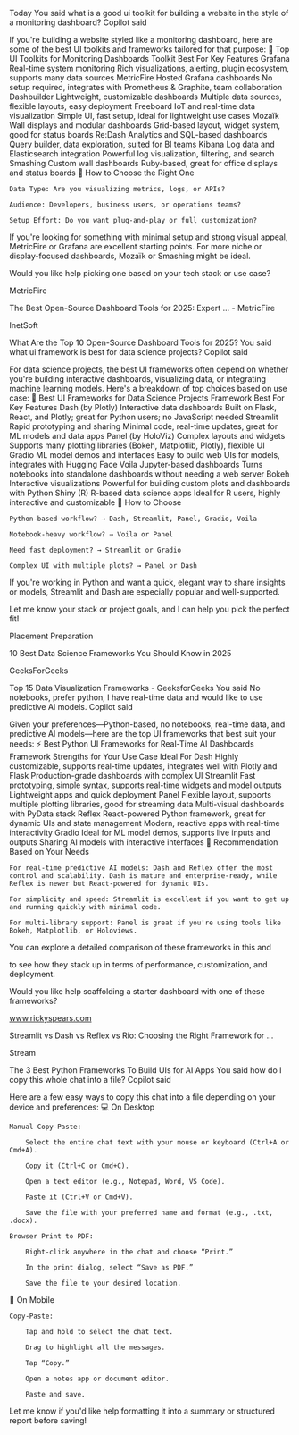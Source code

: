 
Today
You said
what is a good ui toolkit for building a website in the style of a monitoring dashboard?
Copilot said

If you're building a website styled like a monitoring dashboard, here are some of the best UI toolkits and frameworks tailored for that purpose:
🧰 Top UI Toolkits for Monitoring Dashboards
Toolkit	Best For	Key Features
Grafana	Real-time system monitoring	Rich visualizations, alerting, plugin ecosystem, supports many data sources
MetricFire	Hosted Grafana dashboards	No setup required, integrates with Prometheus & Graphite, team collaboration
Dashbuilder	Lightweight, customizable dashboards	Multiple data sources, flexible layouts, easy deployment
Freeboard	IoT and real-time data visualization	Simple UI, fast setup, ideal for lightweight use cases
Mozaïk	Wall displays and modular dashboards	Grid-based layout, widget system, good for status boards
Re:Dash	Analytics and SQL-based dashboards	Query builder, data exploration, suited for BI teams
Kibana	Log data and Elasticsearch integration	Powerful log visualization, filtering, and search
Smashing	Custom wall dashboards	Ruby-based, great for office displays and status boards
🧠 How to Choose the Right One

    Data Type: Are you visualizing metrics, logs, or APIs?

    Audience: Developers, business users, or operations teams?

    Setup Effort: Do you want plug-and-play or full customization?

If you're looking for something with minimal setup and strong visual appeal, MetricFire or Grafana are excellent starting points. For more niche or display-focused dashboards, Mozaïk or Smashing might be ideal.

Would you like help picking one based on your tech stack or use case?

MetricFire

The Best Open-Source Dashboard Tools for 2025: Expert ... - MetricFire

InetSoft

What Are the Top 10 Open-Source Dashboard Tools for 2025?
You said
what ui framework is best for data science projects?
Copilot said

For data science projects, the best UI frameworks often depend on whether you're building interactive dashboards, visualizing data, or integrating machine learning models. Here's a breakdown of top choices based on use case:
🧪 Best UI Frameworks for Data Science Projects
Framework	Best For	Key Features
Dash (by Plotly)	Interactive data dashboards	Built on Flask, React, and Plotly; great for Python users; no JavaScript needed
Streamlit	Rapid prototyping and sharing	Minimal code, real-time updates, great for ML models and data apps
Panel (by HoloViz)	Complex layouts and widgets	Supports many plotting libraries (Bokeh, Matplotlib, Plotly), flexible UI
Gradio	ML model demos and interfaces	Easy to build web UIs for models, integrates with Hugging Face
Voila	Jupyter-based dashboards	Turns notebooks into standalone dashboards without needing a web server
Bokeh	Interactive visualizations	Powerful for building custom plots and dashboards with Python
Shiny (R)	R-based data science apps	Ideal for R users, highly interactive and customizable
🧠 How to Choose

    Python-based workflow? → Dash, Streamlit, Panel, Gradio, Voila

    Notebook-heavy workflow? → Voila or Panel

    Need fast deployment? → Streamlit or Gradio

    Complex UI with multiple plots? → Panel or Dash

If you're working in Python and want a quick, elegant way to share insights or models, Streamlit and Dash are especially popular and well-supported.

Let me know your stack or project goals, and I can help you pick the perfect fit!

Placement Preparation

10 Best Data Science Frameworks You Should Know in 2025

GeeksForGeeks

Top 15 Data Visualization Frameworks - GeeksforGeeks
You said
No notebooks, prefer python, I have real-time data and would like to use predictive AI models.
Copilot said

Given your preferences—Python-based, no notebooks, real-time data, and predictive AI models—here are the top UI frameworks that best suit your needs:
⚡ Best Python UI Frameworks for Real-Time AI Dashboards
Framework	Strengths for Your Use Case	Ideal For
Dash	Highly customizable, supports real-time updates, integrates well with Plotly and Flask	Production-grade dashboards with complex UI
Streamlit	Fast prototyping, simple syntax, supports real-time widgets and model outputs	Lightweight apps and quick deployment
Panel	Flexible layout, supports multiple plotting libraries, good for streaming data	Multi-visual dashboards with PyData stack
Reflex	React-powered Python framework, great for dynamic UIs and state management	Modern, reactive apps with real-time interactivity
Gradio	Ideal for ML model demos, supports live inputs and outputs	Sharing AI models with interactive interfaces
🧠 Recommendation Based on Your Needs

    For real-time predictive AI models: Dash and Reflex offer the most control and scalability. Dash is mature and enterprise-ready, while Reflex is newer but React-powered for dynamic UIs.

    For simplicity and speed: Streamlit is excellent if you want to get up and running quickly with minimal code.

    For multi-library support: Panel is great if you're using tools like Bokeh, Matplotlib, or Holoviews.

You can explore a detailed comparison of these frameworks in this 
 and 

 to see how they stack up in terms of performance, customization, and deployment.

Would you like help scaffolding a starter dashboard with one of these frameworks?

www.rickyspears.com

Streamlit vs Dash vs Reflex vs Rio: Choosing the Right Framework for ...

Stream

The 3 Best Python Frameworks To Build UIs for AI Apps
You said
how do I copy this whole chat into a file?
Copilot said

Here are a few easy ways to copy this chat into a file depending on your device and preferences:
💻 On Desktop

    Manual Copy-Paste:

        Select the entire chat text with your mouse or keyboard (Ctrl+A or Cmd+A).

        Copy it (Ctrl+C or Cmd+C).

        Open a text editor (e.g., Notepad, Word, VS Code).

        Paste it (Ctrl+V or Cmd+V).

        Save the file with your preferred name and format (e.g., .txt, .docx).

    Browser Print to PDF:

        Right-click anywhere in the chat and choose “Print.”

        In the print dialog, select “Save as PDF.”

        Save the file to your desired location.

📱 On Mobile

    Copy-Paste:

        Tap and hold to select the chat text.

        Drag to highlight all the messages.

        Tap “Copy.”

        Open a notes app or document editor.

        Paste and save.

Let me know if you'd like help formatting it into a summary or structured report before saving!
